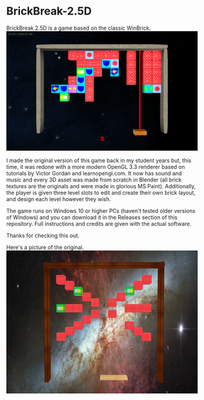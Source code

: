 # BrickBreak-2.5D

BrickBreak 2.5D is a game based on the classic WinBrick.
![Gameplay image.](./Assets/Screenshots/gameplay.png "The game")

I made the original version of this game back in my student years but, this time, it was redone with a more modern OpenGL 3.3 renderer based on tutorials by Victor Gordan and learnopengl.com. It now has sound and music and every 3D asset was made from scratch in Blender (all brick textures are the originals and were made in glorious MS Paint). Additionally, the player is given three level slots to edit and create their own brick layout, and design each level however they wish.

The game runs on Windows 10 or higher PCs (haven't tested older versions of Windows) and you can download it in the Releases section of this repository. Full instructions and credits are given with the actual software.

Thanks for checking this out.

Here's a picture of the original.
![Original gameplay image.](./Assets/Screenshots/original.png "The original game")
